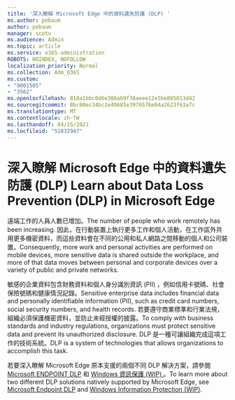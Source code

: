 ```yaml
---
title: '深入瞭解 Microsoft Edge 中的資料遺失防護 (DLP) '
ms.author: pebaum
author: pebaum
manager: scotv
ms.audience: Admin
ms.topic: article
ms.service: o365-administration
ROBOTS: NOINDEX, NOFOLLOW
localization_priority: Normal
ms.collection: Adm_O365
ms.custom:
- "9001505"
- "3562"
ms.openlocfilehash: 818a1bbc0d6e386a69f38aeee12e5be805013d42
ms.sourcegitcommit: 8bc60ec34bc1e40685e3976576e04a2623f63a7c
ms.translationtype: MT
ms.contentlocale: zh-TW
ms.lasthandoff: 04/15/2021
ms.locfileid: "51832947"
---
```

# <a name="learn-about-data-loss-prevention-dlp-in-microsoft-edge"></a><span data-ttu-id="0f27a-102">深入瞭解 Microsoft Edge 中的資料遺失防護 (DLP) </span><span class="sxs-lookup"><span data-stu-id="0f27a-102">Learn about Data Loss Prevention (DLP) in Microsoft Edge</span></span>

<span data-ttu-id="0f27a-103">遠端工作的人員人數已增加。</span><span class="sxs-lookup"><span data-stu-id="0f27a-103">The number of people who work remotely has been increasing.</span></span> <span data-ttu-id="0f27a-104">因此，在行動裝置上執行更多工作和個人活動，在工作區外共用更多機密資料，而這些資料會在不同的公用和私人網路之間移動的個人和公司裝置。</span><span class="sxs-lookup"><span data-stu-id="0f27a-104">Consequently, more work and personal activities are performed on mobile devices, more sensitive data is shared outside the workplace, and more of that data moves between personal and corporate devices over a variety of public and private networks.</span></span>

<span data-ttu-id="0f27a-105">敏感的企業資料包含財務資料和個人身分識別資訊 (PII) ，例如信用卡號碼、社會保險號碼和健康情況記錄。</span><span class="sxs-lookup"><span data-stu-id="0f27a-105">Sensitive enterprise data includes financial data and personally identifiable information (PII), such as credit card numbers, social security numbers, and health records.</span></span> <span data-ttu-id="0f27a-106">若要遵守商業標準和行業法規，組織必須保護機密資料，並防止未經授權的披露。</span><span class="sxs-lookup"><span data-stu-id="0f27a-106">To comply with business standards and industry regulations, organizations must protect sensitive data and prevent its unauthorized disclosure.</span></span> <span data-ttu-id="0f27a-107">DLP 是一種可讓組織完成這項工作的技術系統。</span><span class="sxs-lookup"><span data-stu-id="0f27a-107">DLP is a system of technologies that allows organizations to accomplish this task.</span></span>

<span data-ttu-id="0f27a-108">若要深入瞭解 Microsoft Edge 原本支援的兩個不同 DLP 解決方案，請參閱 [Microsoft ENDPOINT DLP](https://go.microsoft.com/fwlink/?linkid=2151765) 和 [Windows 資訊保護 (WIP) ](https://go.microsoft.com/fwlink/?linkid=2151766)。</span><span class="sxs-lookup"><span data-stu-id="0f27a-108">To learn more about two different DLP solutions natively supported by Microsoft Edge, see [Microsoft Endpoint DLP](https://go.microsoft.com/fwlink/?linkid=2151765) and [Windows Information Protection (WIP)](https://go.microsoft.com/fwlink/?linkid=2151766).</span></span>